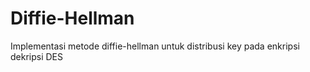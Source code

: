 # Diffie-Hellman
Implementasi metode diffie-hellman untuk distribusi key pada enkripsi dekripsi DES
